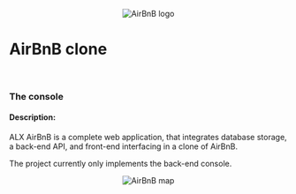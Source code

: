<p align="center">
  <img src="https://github.com/Elksass315/AirBnB_clone/blob/master/hbnb_logo.png" alt="AirBnB logo">
<br>
<h1>AirBnB clone</h1>
<br>
<h3>The console</h3>
</p>
<h4>Description:</h4>

ALX AirBnB is a complete web application, that integrates database storage, 
a back-end API, and front-end interfacing in a clone of AirBnB.

The project currently only implements the back-end console.
<p align="center">
  <img src="https://github.com/Elksass315/AirBnB_clone/blob/master/projectMap.png" alt="AirBnB map">
</p>
